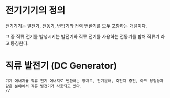 # 전기기기의 정의

전기기기는 발전기, 전동기, 변압기와 전력 변환기를 모두 포함하는 개념이다.

그 중 직류 전기를 발생시키는 발전기와 직류 전기를 사용하는 전동기를 합쳐 직류기 라고 통칭한다.

# 직류 발전기 (DC Generator)
    기계 에너지를 직류 전기 에너지로 변환하는 장치로, 전기분해, 축전지 충전, 아크 용접등과 같은 분야에서 직류 발전기가 사용되고 있다.
    //